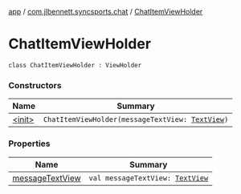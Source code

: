 [app](../../index.md) / [com.jlbennett.syncsports.chat](../index.md) / [ChatItemViewHolder](./index.md)

# ChatItemViewHolder

`class ChatItemViewHolder : ViewHolder`

### Constructors

| Name | Summary |
|---|---|
| [&lt;init&gt;](-init-.md) | `ChatItemViewHolder(messageTextView: `[`TextView`](https://developer.android.com/reference/android/widget/TextView.html)`)` |

### Properties

| Name | Summary |
|---|---|
| [messageTextView](message-text-view.md) | `val messageTextView: `[`TextView`](https://developer.android.com/reference/android/widget/TextView.html) |
